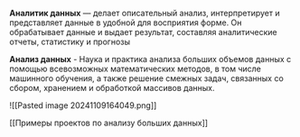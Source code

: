 **Аналитик данных** — делает описательный анализ, интерпретирует и представляет данные в удобной для восприятия форме. Он обрабатывает данные и выдает результат, составляя аналитические отчеты, статистику и прогнозы

**Анализ данных** - Наука и практика анализа больших объемов данных с помощью всевозможных математических методов, в том числе машинного обучения, а также решение смежных задач, связанных со сбором, хранением и обработкой массивов данных.


![[Pasted image 20241109164049.png]]

[[Примеры проектов по анализу больших данных]]
